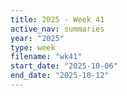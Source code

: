 ```yaml
---
title: 2025 - Week 41
active_nav: summaries
year: "2025"
type: week
filename: "wk41"
start_date: "2025-10-06"
end_date: "2025-10-12"
---
```

